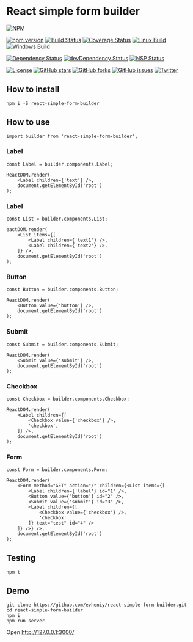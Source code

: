 # React simple form builder


[![NPM](https://nodei.co/npm/react-simple-form-builder.png)](https://npmjs.org/package/react-simple-form-builder)

[![npm version](https://badge.fury.io/js/react-simple-form-builder.svg)](https://badge.fury.io/js/react-simple-form-builder)
[![Build Status](https://travis-ci.org/evheniy/react-simple-form-builder.svg?branch=master)](https://travis-ci.org/evheniy/react-simple-form-builder)
[![Coverage Status](https://coveralls.io/repos/github/evheniy/react-simple-form-builder/badge.svg?branch=master)](https://coveralls.io/github/evheniy/react-simple-form-builder?branch=master)
[![Linux Build](https://img.shields.io/travis/evheniy/react-simple-form-builder/master.svg?label=linux)](https://travis-ci.org/evheniy/)
[![Windows Build](https://img.shields.io/appveyor/ci/evheniy/react-simple-form-builder/master.svg?label=windows)](https://ci.appveyor.com/project/evheniy/react-simple-form-builder)

[![Dependency Status](https://david-dm.org/evheniy/react-simple-form-builder.svg)](https://david-dm.org/evheniy/react-simple-form-builder)
[![devDependency Status](https://david-dm.org/evheniy/react-simple-form-builder/dev-status.svg)](https://david-dm.org/evheniy/react-simple-form-builder#info=devDependencies)
[![NSP Status](https://img.shields.io/badge/NSP%20status-no%20vulnerabilities-green.svg)](https://travis-ci.org/evheniy/react-simple-form-builder)

[![License](https://img.shields.io/badge/license-MIT-blue.svg)](https://raw.githubusercontent.com/evheniy/react-simple-form-builder/master/LICENSE)
[![GitHub stars](https://img.shields.io/github/stars/evheniy/react-simple-form-builder.svg)](https://github.com/evheniy/react-simple-form-builder/stargazers)
[![GitHub forks](https://img.shields.io/github/forks/evheniy/react-simple-form-builder.svg)](https://github.com/evheniy/react-simple-form-builder/network)
[![GitHub issues](https://img.shields.io/github/issues/evheniy/react-simple-form-builder.svg)](https://github.com/evheniy/react-simple-form-builder/issues)
[![Twitter](https://img.shields.io/twitter/url/https/github.com/evheniy/react-simple-form-builder.svg?style=social)](https://twitter.com/intent/tweet?text=Wow:&url=%5Bobject%20Object%5D)

## How to install

    npm i -S react-simple-form-builder
    
## How to use

    import builder from 'react-simple-form-builder';

### Label

    const Label = builder.components.Label;
    
    ReactDOM.render(
        <Label children={'text'} />,
        document.getElementById('root')
    );
    
### Label

    const List = builder.components.List;
    
    eactDOM.render(
        <List items={[
            <Label children={'text1'} />,
            <Label children={'text2'} />,
        ]} />,
        document.getElementById('root')
    );
    
### Button

    const Button = builder.components.Button;
    
    ReactDOM.render(
        <Button value={'button'} />,
        document.getElementById('root')
    );
    
### Submit

    const Submit = builder.components.Submit;
    
    ReactDOM.render(
        <Submit value={'submit'} />,
        document.getElementById('root')
    );
    
### Checkbox

    const Checkbox = builder.components.Checkbox;
    
    ReactDOM.render(
        <Label children={[
            <Checkbox value={'checkbox'} />,
            'checkbox',
        ]} />,
        document.getElementById('root')
    );
    
### Form

    const Form = builder.components.Form;
    
    ReactDOM.render(
        <Form method="GET" action="/" children={<List items={[
            <Label children={'label'} id="1" />,
            <Button value={'button'} id="2" />,
            <Submit value={'submit'} id="3" />,
            <Label children={[
                <Checkbox value={'checkbox'} />,
                'checkbox'
            ]} text="test" id="4" />
        ]} />} />,
        document.getElementById('root')
    );

## Testing

    npm t

## Demo

    git clone https://github.com/evheniy/react-simple-form-builder.git
    cd react-simple-form-builder
    npm i
    npm run server
    
Open http://127.0.0.1:3000/